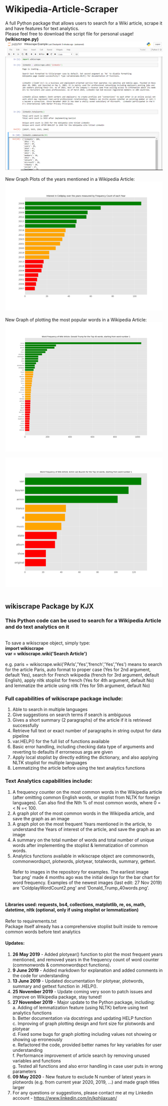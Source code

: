 # Wikipedia-Article-Scraper
A full Python package that allows users to search for a Wiki article, scrape it and have features for text analytics. <br>
Please feel free to download the script file for personal usage! <b>(wikiscrape.py)</b> <br>
![Linkedin Example](https://github.com/kohjiaxuan/Wikipedia-Article-Scraper/blob/master/Images/WikiScrape_Example.PNG)  <br><br>
New Graph Plots of the years mentioned in a Wikipedia Article:
![Coldplay Wiki - Years Mentioned NEW](https://github.com/kohjiaxuan/Wikipedia-Article-Scraper/blob/master/Images/ColdplayWordCount2.png)  <br><br>
New Graph of plotting the most popular words in a Wikipedia Article:
![Donald Trump Wiki - 40 Most Popular Words](https://github.com/kohjiaxuan/Wikipedia-Article-Scraper/blob/master/Donald_Trump_40words.png) <br><br>
![Armin van Buuren - 10 Most Popular Words](https://github.com/kohjiaxuan/Wikipedia-Article-Scraper/blob/master/Armin_top10words_25112019.png) <br><br>
## wikiscrape Package by KJX
### This Python code can be used to search for a Wikipedia Article and do text analytics on it
<br>
To save a wikiscrape object, simply type: <br>
<b> import wikiscrape </b><br>
<b> var = wikiscrape.wiki('Search Article') </b> <br> <br>
e.g. paris = wikiscrape.wiki('PArIs','Yes','french','Yes','Yes') means to search for the article Paris, auto format to proper case (Yes for 2nd argument, default Yes), search for French wikipedia (french for 3rd argument, default English), apply nltk stoplist for french (Yes for 4th argument, default No) and lemmatize the article using nltk (Yes for 5th argument, default No) <br>

### Full capabilities of wikiscrape package include: <br>
1. Able to search in multiple languages <br>
2. Give suggestions on search terms if search is ambiguous <br>
3. Gives a short summary (2 paragraphs) of the article if it is retrieved successfully <br>
4. Retrieve full text or exact number of paragraphs in string output for data pipeline <br>
5. var.HELP() for the full list of functions available <br>
6. Basic error handling, including checking data type of arguments and reverting to defaults if errorneous args are given <br>
7. Apply local stoplist by directly editing the dictionary, and also applying NLTK stoplist for multiple languages <br>
8. Lemmatizing the article before using the text analytics functions <br>

### Text Analytics capabilities include: <br>
1. A frequency counter on the most common words in the Wikipedia article (after omitting common English words, or stoplist from NLTK for foreign languages). Can also find the Nth % of most common words, where 0 =< N =< 100. <br>
2. A graph plot of the most common words in the Wikipedia article, and save the graph as an image <br>
3. A graph plot on the most frequent Years mentioned in the article, to understand the Years of interest of the article, and save the graph as an image <br>
4. A summary on the total number of words and total number of unique words after implementing the stoplist & lemmatization of common words. <br>
5. Analytics functions available in wikiscrape object are commonwords, commonwordspct, plotwords, plotyear, totalwords, summary, gettext. 
<br><br>
Refer to images in the repository for examples. The earliest image 'bar.png' made 4 months ago was the initial design for the bar chart for word frequency. Examples of the newest images (last edit: 27 Nov 2019) are 'ColdplayWordCount2.png' and 'Donald_Trump_40words.png'.
<br><br>

#### Libraries used: requests, bs4, collections, matplotlib, re, os, math, datetime, nltk (optional, only if using stoplist or lemmatization)
Refer to requirements.txt <br>
Package itself already has a comprehensive stoplist built inside to remove common words before text analytics <br>

#### Updates:
1. <b>26 May 2019</b> - Added plotyear() function to plot the most frequent years mentioned, and removed years in the frequency count of word counter (commonwords & commonwordspct functions).
2. <b>9 June 2019</b> - Added markdown for explanation and added comments in the code for understanding <br>
3. <b>13 June 2019</b> - Updated documentation for plotyear, plotwords, summary and gettext function in .HELP(). <br>
4. <b>25 November 2019</b> - Update coming very soon to patch issues and improve on Wikipedia package, stay tuned! <br>
5. <b>27 November 2019</b> - Major update to the Python package, including: <br>
  a. Adding of lemmatization feature (using NLTK) before using text analytics functions <br>
  b. Better documentation via docstrings and updating HELP function <br>
  c. Improving of graph plotting design and font size for plotwords and plotyear <br>
  d. Fixed some bugs for graph plotting including values not showing or showing up erroneously <br>
  e. Refactored the code, provided better names for key variables for user understanding <br>
  f. Performance improvement of article search by removing unused variables and functions <br>
  g. Tested all functions and also error handling in case user puts in wrong parameters <br>
6. <b>09 May 2020</b> - New feature to exclude N number of latest years in plotwords (e.g. from current year 2020, 2019, ...) and made graph titles larger
7. For any questions or suggestions, please contact me at my Linkedin account - https://www.linkedin.com/in/kohjiaxuan/ <br>
